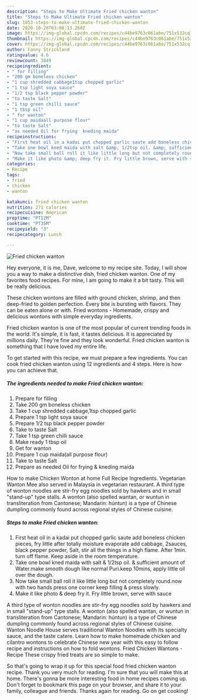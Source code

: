 ```yaml
---
description: "Steps to Make Ultimate Fried chicken wanton"
title: "Steps to Make Ultimate Fried chicken wanton"
slug: 1853-steps-to-make-ultimate-fried-chicken-wanton
date: 2020-10-26T03:08:13.260Z
image: https://img-global.cpcdn.com/recipes/c44be9763c061abe/751x532cq70/fried-chicken-wanton-recipe-main-photo.jpg
thumbnail: https://img-global.cpcdn.com/recipes/c44be9763c061abe/751x532cq70/fried-chicken-wanton-recipe-main-photo.jpg
cover: https://img-global.cpcdn.com/recipes/c44be9763c061abe/751x532cq70/fried-chicken-wanton-recipe-main-photo.jpg
author: Fanny Strickland
ratingvalue: 4.6
reviewcount: 3849
recipeingredient:
- " for filling"
- "200 gm boneless chicken"
- "1 cup shredded cabbage1tsp chopped garlic"
- "1 tsp light soya sauce"
- "1/2 tsp black pepper powder"
- "to taste Salt"
- "1 tsp green chilli sauce"
- "1 tbsp oil"
- " for wanton"
- "1 cup maidaall purpose flour"
- "to taste Salt"
- "as needed Oil for frying  kneding maida"
recipeinstructions:
- "First heat oil in a kadai put chopped garlic saute add boneless chicken pieces, fry little after totally moisture evaporate add cabbage, 2sauces, black pepper powder, Salt, stir all the things in a high flame. After 1min. turn off flame. Keep aside in the room temperature."
- "Take one bowl kned maida with salt &amp; 1/2tsp oil. &amp; sufficient amount of Water.make smooth dough like normal Puri.keep 10mins, apply little oil over the dough."
- "Now take small ball roll it like little long but not completely round.now with two hands press one corner keep filling &amp; press slowly."
- "Make it like photo &amp; deep fry it. Fry little brown, serve with sauce"
categories:
- Recipe
tags:
- fried
- chicken
- wanton

katakunci: fried chicken wanton 
nutrition: 271 calories
recipecuisine: American
preptime: "PT12M"
cooktime: "PT35M"
recipeyield: "3"
recipecategory: Lunch

---
```



![Fried chicken wanton](https://img-global.cpcdn.com/recipes/c44be9763c061abe/751x532cq70/fried-chicken-wanton-recipe-main-photo.jpg)

Hey everyone, it is me, Dave, welcome to my recipe site. Today, I will show you a way to make a distinctive dish, fried chicken wanton. One of my favorites food recipes. For mine, I am going to make it a bit tasty. This will be really delicious.

These chicken wontons are filled with ground chicken, shrimp, and then deep-fried to golden perfection. Every bite is bursting with flavors. They can be eaten alone or with. Fried wontons - Homemade, crispy and delicious wontons with simple everyday ingredients.

Fried chicken wanton is one of the most popular of current trending foods in the world. It's simple, it is fast, it tastes delicious. It is appreciated by millions daily. They're fine and they look wonderful. Fried chicken wanton is something that I have loved my entire life.


To get started with this recipe, we must prepare a few ingredients. You can cook fried chicken wanton using 12 ingredients and 4 steps. Here is how you can achieve that.

<!--inarticleads1-->

##### The ingredients needed to make Fried chicken wanton:

1. Prepare  for filling
1. Take 200 gm boneless chicken
1. Take 1 cup shredded cabbage,1tsp chopped garlic
1. Prepare 1 tsp light soya sauce
1. Prepare 1/2 tsp black pepper powder
1. Take to taste Salt
1. Take 1 tsp green chilli sauce
1. Make ready 1 tbsp oil
1. Get  for wanton
1. Prepare 1 cup maida(all purpose flour)
1. Take to taste Salt
1. Prepare as needed Oil for frying &amp; kneding maida


How to make Chicken Wonton at home Full Recipe Ingredients. Vegetarian Wanton Mee also served in Malaysia in vegetarian restaurant. A third type of wonton noodles are stir-fry egg noodles sold by hawkers and in small &#34;stand-up&#34; type stalls. A wonton (also spelled wantan, or wuntun in transliteration from Cantonese; Mandarin: húntun) is a type of Chinese dumpling commonly found across regional styles of Chinese cuisine. 

<!--inarticleads2-->

##### Steps to make Fried chicken wanton:

1. First heat oil in a kadai put chopped garlic saute add boneless chicken pieces, fry little after totally moisture evaporate add cabbage, 2sauces, black pepper powder, Salt, stir all the things in a high flame. After 1min. turn off flame. Keep aside in the room temperature.
1. Take one bowl kned maida with salt &amp; 1/2tsp oil. &amp; sufficient amount of Water.make smooth dough like normal Puri.keep 10mins, apply little oil over the dough.
1. Now take small ball roll it like little long but not completely round.now with two hands press one corner keep filling &amp; press slowly.
1. Make it like photo &amp; deep fry it. Fry little brown, serve with sauce


A third type of wonton noodles are stir-fry egg noodles sold by hawkers and in small &#34;stand-up&#34; type stalls. A wonton (also spelled wantan, or wuntun in transliteration from Cantonese; Mandarin: húntun) is a type of Chinese dumpling commonly found across regional styles of Chinese cuisine. Wanton Noodle House serves traditional Wanton Noodles with its specialty sauce, and the taste catere. Learn how to make homemade chicken and cilantro wontons to celebrate Chinese new year with this easy to follow recipe and instructions on how to fold wontons. Fried Chicken Wantons - Recipe These crispy fried treats are so simple to make. 

So that's going to wrap it up for this special food fried chicken wanton recipe. Thank you very much for reading. I'm sure that you will make this at home. There's gonna be more interesting food in home recipes coming up. Don't forget to bookmark this page on your browser, and share it to your family, colleague and friends. Thanks again for reading. Go on get cooking!
